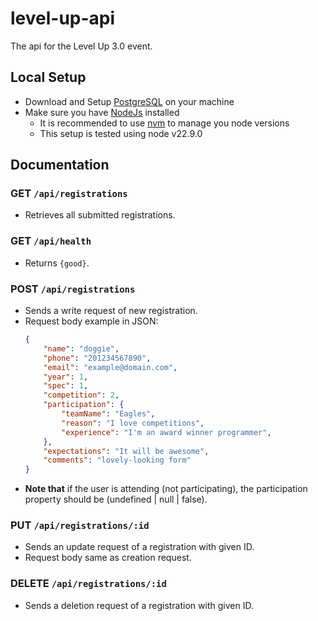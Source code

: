 # level-up-api
The api for the Level Up 3.0 event.


## Local Setup
- Download and Setup [PostgreSQL](https://www.postgresql.org/download/) on your machine
- Make sure you have [NodeJs](https://nodejs.org/en/download/package-manager) installed
    - It is recommended to use [nvm](https://github.com/nvm-sh/nvm) to manage you node versions
    - This setup is tested using node v22.9.0

## Documentation

### **GET** `/api/registrations`
- Retrieves all submitted registrations.

### **GET** `/api/health`
- Returns `{good}`.

### **POST** `/api/registrations`
- Sends a write request of new registration.
- Request body example in JSON:
    ```json
    {
        "name": "doggie",
        "phone": "201234567890",
        "email": "example@domain.com",
        "year": 1,
        "spec": 1,
        "competition": 2,
        "participation": {
            "teamName": "Eagles",
            "reason": "I love competitions",
            "experience": "I'm an award winner programmer",
        },
        "expectations": "It will be awesome",
        "comments": "lovely-looking form"
    }
    ```
- **Note that** if the user is attending (not participating), the participation property should be (undefined | null | false).

### **PUT** `/api/registrations/:id`
- Sends an update request of a registration with given ID.
- Request body same as creation request.

### **DELETE** `/api/registrations/:id`
- Sends a deletion request of a registration with given ID.
